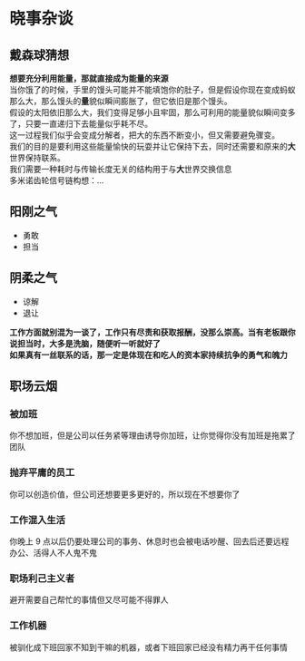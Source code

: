 # 晓事杂谈

## 戴森球猜想
**想要充分利用能量，那就直接成为能量的来源**  
当你饿了的时候，手里的馒头可能并不能填饱你的肚子，但是假设你现在变成蚂蚁那么大，那么馒头的**量**貌似瞬间膨胀了，但它依旧是那个馒头。  
假设的太阳依旧那么大，我们变得足够小且牢固，那么可利用的能量貌似瞬间变多了，只要一直递归下去能量似乎耗不尽。  
这一过程我们似乎会变成分解者，把大的东西不断变小，但又需要避免骤变。  
我们的目的是要利用这些能量愉快的玩耍并让它保持下去，同时还需要和原来的**大**世界保持联系。  
我们需要一种耗时与传输长度无关的结构用于与**大**世界交换信息  
多米诺齿轮信号链构想：...

## 阳刚之气
- 勇敢
- 担当
  
## 阴柔之气
- 谅解
- 退让
  
**工作方面就别混为一谈了，工作只有尽责和获取报酬，没那么崇高。当有老板跟你说担当时，大多是洗脑，随便听一听就好了**  
**如果真有一丝联系的话，那一定是体现在和吃人的资本家持续抗争的勇气和魄力**

## 职场云烟
### 被加班
你不想加班，但是公司以任务紧等理由诱导你加班，让你觉得你没有加班是拖累了团队

### 抛弃平庸的员工
你可以创造价值，但公司还想要更多更好的，所以现在不想要你了

### 工作混入生活
你晚上 9 点以后仍要处理公司的事务、休息时也会被电话吵醒、回去后还要远程办公、活得人不人鬼不鬼

### 职场利己主义者
避开需要自己帮忙的事情但又尽可能不得罪人

### 工作机器
被驯化成下班回家不知到干嘛的机器，或者下班回家已经没有精力再干任何事情

